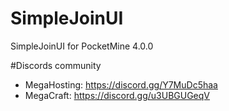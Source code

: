 # SimpleJoinUI
SimpleJoinUI for PocketMine 4.0.0

#Discords community

- MegaHosting: https://discord.gg/Y7MuDc5haa
- MegaCraft: https://discord.gg/u3UBGUGeqV
